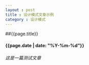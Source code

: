 ```yaml
---
layout : post
title : 设计模式文章示例
category : 设计模式
---
```

##{{page.title}} 
#### {{page.date | date: "%Y-%m-%d"}}
###### 这是一篇测试文章